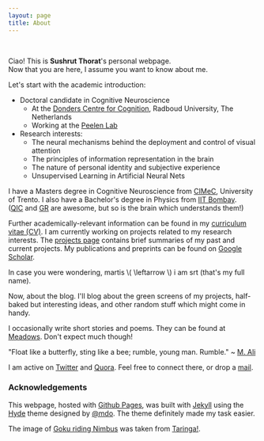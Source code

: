 ```yaml
---
layout: page
title: About
---
```


<br>

Ciao! This is **Sushrut Thorat**'s personal webpage.<br> Now that you are here, I assume you want to know about me.

Let's start with the academic introduction:

* Doctoral candidate in Cognitive Neuroscience
    + At the [Donders Centre for Cognition](http://www.ru.nl/donders/ "Donders Institute for Brain, Cognition and Behaviour"), Radboud University, The Netherlands
    + Working at the [Peelen Lab](https://sites.google.com/site/peelenlab/)
* Research interests:
    + The neural mechanisms behind the deployment and control of visual attention 
    + The principles of information representation in the brain
    + The nature of personal identity and subjective experience
    + Unsupervised Learning in Artificial Neural Nets

I have a Masters degree in Cognitive Neuroscience from [CIMeC](http://web.unitn.it/en/cimec "Centre for Mind/Brain Sciences"), University of Trento. I also have a Bachelor's degree in Physics from [IIT Bombay](http://iitb.ac.in). <br>
([QIC](https://en.wikipedia.org/wiki/Quantum_information) and [GR](https://en.wikipedia.org/wiki/General_relativity) are awesome, but so is the brain which understands them!)

Further academically-relevant information can be found in my [curriculum vitae (CV)]({{site.url}}/assets/cv-full.pdf). I am currently working on projects related to my research interests. The [projects page]({{site.url}}/projects/) contains brief summaries of my past and current projects. My publications and preprints can be found on [Google Scholar](https://scholar.google.it/citations?user=MPFzJQgAAAAJ&hl=en).

<p class="message">
  In case you were wondering, martis \( \leftarrow \) i am srt (that's my full name).
</p>

Now, about the blog. I'll blog about the green screens of my projects, half-baked but interesting ideas, and other random stuff which might come in handy.

I occasionally write short stories and poems. They can be found at [Meadows](https://novelmartiswrites.wordpress.com). Don't expect much though!

<p class="message">
  "Float like a butterfly, sting like a bee; rumble, young man. Rumble." ~ <a href="http://www.biography.com/people/muhammad-ali-9181165">M. Ali</a>
</p>

I am active on [Twitter](https://twitter.com/sushrut_thorat) and [Quora](https://www.quora.com/profile/Sushrut-Thorat). Feel free to connect there, or drop a [mail](mailto:sushrut.thorat94@gmail.com).

### Acknowledgements

This webpage, hosted with [Github Pages](https://pages.github.com), was built with [Jekyll](http://jekyllrb.com) using the [Hyde](https://github.com/poole/hyde) theme designed by [@mdo](https://twitter.com/mdo). The theme definitely made my task easier.

The image of [Goku riding Nimbus](https://wallpapers.wallhaven.cc/wallpapers/full/wallhaven-241742.png) was taken from [Taringa!](http://www.taringa.net/post/imagenes/18835146/Wallpapers-Dragon-Ball.html).
